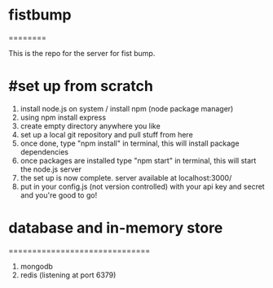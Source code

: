 # fistbump
========

This is the repo for the server for fist bump.

#set up from scratch
===================
1. install node.js on system / install npm (node package manager)
2. using npm install express
3. create empty directory anywhere you like
4. set up a local git repository and pull stuff from here
5. once done, type "npm install" in terminal, this will install package dependencies
6. once packages are installed type "npm start" in terminal, this will start the node.js server
7. the set up is now complete. server available at localhost:3000/<routes> 
8. put in your config.js (not version controlled) with your api key and secret and you're good to go!

# database and in-memory store
==============================
1. mongodb
2. redis (listening at port 6379)